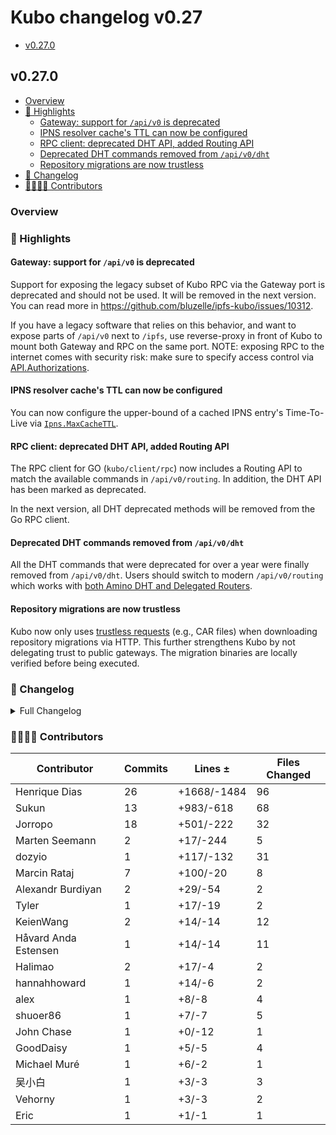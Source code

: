 # Kubo changelog v0.27

- [v0.27.0](#v0270)

## v0.27.0

- [Overview](#overview)
- [🔦 Highlights](#-highlights)
  - [Gateway: support for `/api/v0` is deprecated](#gateway-support-for-apiv0-is-deprecated)
  - [IPNS resolver cache's TTL can now be configured](#ipns-resolver-caches-ttl-can-now-be-configured)
  - [RPC client: deprecated DHT API, added Routing API](#rpc-client-deprecated-dht-api-added-routing-api)
  - [Deprecated DHT commands removed from `/api/v0/dht`](#deprecated-dht-commands-removed-from-apiv0dht)
  - [Repository migrations are now trustless](#repository-migrations-are-now-trustless)
- [📝 Changelog](#-changelog)
- [👨‍👩‍👧‍👦 Contributors](#-contributors)

### Overview

### 🔦 Highlights

#### Gateway: support for `/api/v0` is deprecated

Support for exposing the legacy subset of Kubo RPC via the Gateway port is deprecated and should not be used. It will be removed in the next version. You can read more in <https://github.com/bluzelle/ipfs-kubo/issues/10312>.

If you have a legacy software that relies on this behavior, and want to expose parts of `/api/v0` next to `/ipfs`, use reverse-proxy in front of Kubo to mount both Gateway and RPC on the same port. NOTE: exposing RPC to the internet comes with security risk: make sure to specify access control via [API.Authorizations](https://github.com/bluzelle/ipfs-kubo/blob/master/docs/config.md#apiauthorizations).

#### IPNS resolver cache's TTL can now be configured

You can now configure the upper-bound of a cached IPNS entry's Time-To-Live via [`Ipns.MaxCacheTTL`](https://github.com/bluzelle/ipfs-kubo/blob/master/docs/config.md#ipnsmaxcachettl).

#### RPC client: deprecated DHT API, added Routing API

The RPC client for GO (`kubo/client/rpc`) now includes a Routing API to match the available commands in `/api/v0/routing`. In addition, the DHT API has been marked as deprecated.

In the next version, all DHT deprecated methods will be removed from the Go RPC client.

#### Deprecated DHT commands removed from `/api/v0/dht`

All the DHT commands that were deprecated for over a year were finally removed from `/api/v0/dht`. Users should switch to modern `/api/v0/routing` which works with [both Amino DHT and Delegated Routers](https://github.com/bluzelle/ipfs-kubo/blob/master/docs/config.md#routing).

#### Repository migrations are now trustless

Kubo now only uses [trustless requests](https://specs.ipfs.tech/http-gateways/trustless-gateway/) (e.g., CAR files) when downloading repository migrations via HTTP. This further strengthens Kubo by not delegating trust to public gateways. The migration binaries are locally verified before being executed. 

### 📝 Changelog

<details><summary>Full Changelog</summary>

- github.com/bluzelle/ipfs-kubo:
  - chore: update version
  - chore: update version
  - test: cleanup content blocking tests (#10360) ([ipfs/kubo#10360](https://github.com/bluzelle/ipfs-kubo/pull/10360))
  - docs: improve release issue template
  - chore: update version
  - repo/fsrepo/migrations: verified HTTP migrations (#10324) ([ipfs/kubo#10324](https://github.com/bluzelle/ipfs-kubo/pull/10324))
  - chore: fix link
  - docs: clarify Gateway.ExposeRoutingAPI (#10337) ([ipfs/kubo#10337](https://github.com/bluzelle/ipfs-kubo/pull/10337))
  - commands/add: return an error when using --only-hash and --to-files
  - docs(config): mention routing v1 spec
  - core/commands: remove 'ipfs dht' commands, except 'query' (#10328) ([ipfs/kubo#10328](https://github.com/bluzelle/ipfs-kubo/pull/10328))
  - core: deprecate CoreAPI.Dht, introduce CoreAPI.Routing
  - refactor: superfluous namespace test redirects (#10322) ([ipfs/kubo#10322](https://github.com/bluzelle/ipfs-kubo/pull/10322))
  - feat: add Ipns.MaxCacheTTL
  - fix(gw): negative entity-bytes beyond file size (#10320) ([ipfs/kubo#10320](https://github.com/bluzelle/ipfs-kubo/pull/10320))
  - core/corehttp: wrap gateway with headers, deprecate gateway /api/v0
  - docs: add changelog link to release issue template
  - docs: remove whizzzkid
  - chore: create next changelog
  - Merge Release: v0.26.0 [skip changelog] ([ipfs/kubo#10313](https://github.com/bluzelle/ipfs-kubo/pull/10313))
  - config: remove all options that are marked as REMOVED
  - chore: remove Gateway.APICommands
  - docs(cli): name inspect --verify (#10308) ([ipfs/kubo#10308](https://github.com/bluzelle/ipfs-kubo/pull/10308))
  - docs: improve release issue template (#10305) ([ipfs/kubo#10305](https://github.com/bluzelle/ipfs-kubo/pull/10305))
  - core/corehttp: wrap hostname option with otelhttp
  - fix: profiling tests
  - profile: add trace
  - docs(config): clarify ReproviderStrategy roots
  - chore: update version
  - docs: in RELEASE_ISSUE_TEMPLATE ask releaser to ensure we are using the latest go release on the major branch
- github.com/ipfs/boxo (v0.17.0 -> v0.18.0):
  - Release v0.18.0 ([ipfs/boxo#581](https://github.com/ipfs/boxo/pull/581))
- github.com/libp2p/go-libp2p (v0.32.2 -> v0.33.0):
  - release v0.33.0 (#2715) ([libp2p/go-libp2p#2715](https://github.com/libp2p/go-libp2p/pull/2715))
  - chore: update deps for v0.33 (#2713) ([libp2p/go-libp2p#2713](https://github.com/libp2p/go-libp2p/pull/2713))
  - webrtc: wait for FIN_ACK before closing data channels (#2615) ([libp2p/go-libp2p#2615](https://github.com/libp2p/go-libp2p/pull/2615))
  - quic: upgrade quic-go to v0.41.0 (#2710) ([libp2p/go-libp2p#2710](https://github.com/libp2p/go-libp2p/pull/2710))
  - chore: remove unused GenerateEKeyPair function (#2711) ([libp2p/go-libp2p#2711](https://github.com/libp2p/go-libp2p/pull/2711))
  - chore: drop support for go1.20  (#2708) ([libp2p/go-libp2p#2708](https://github.com/libp2p/go-libp2p/pull/2708))
  - chore: testify fix  got, expected transpositions (#2666) ([libp2p/go-libp2p#2666](https://github.com/libp2p/go-libp2p/pull/2666))
  - docs: fix broken link in README
  - chore: fix typos (#2694) ([libp2p/go-libp2p#2694](https://github.com/libp2p/go-libp2p/pull/2694))
  - libp2phttp: fix flaky ExampleHost_listenOnHTTPTransportAndStreams (#2697) ([libp2p/go-libp2p#2697](https://github.com/libp2p/go-libp2p/pull/2697))
  - chore(p2p/host): fix typos (#2683) ([libp2p/go-libp2p#2683](https://github.com/libp2p/go-libp2p/pull/2683))
  - chore: fix typos (#2689) ([libp2p/go-libp2p#2689](https://github.com/libp2p/go-libp2p/pull/2689))
  - defaults: do TLS by default for encryption (#2650) ([libp2p/go-libp2p#2650](https://github.com/libp2p/go-libp2p/pull/2650))
  - webrtc: fix flaky TestMaxInFlightRequests (#2682) ([libp2p/go-libp2p#2682](https://github.com/libp2p/go-libp2p/pull/2682))
  - chore: remove unnecessary conversions (#2680) ([libp2p/go-libp2p#2680](https://github.com/libp2p/go-libp2p/pull/2680))
  - chore: update chat-with-mdns example readme (#2678) ([libp2p/go-libp2p#2678](https://github.com/libp2p/go-libp2p/pull/2678))
  - examples: call NewStream from only one side (#2677) ([libp2p/go-libp2p#2677](https://github.com/libp2p/go-libp2p/pull/2677))
  - chore: fix typos in comment (#2674) ([libp2p/go-libp2p#2674](https://github.com/libp2p/go-libp2p/pull/2674))
  - chore: update go-libp2p-asn-util (#2673) ([libp2p/go-libp2p#2673](https://github.com/libp2p/go-libp2p/pull/2673))
  - chore: update go security policy url (#2665) ([libp2p/go-libp2p#2665](https://github.com/libp2p/go-libp2p/pull/2665))
  - security: remove separate licenses for Noise and TLS (#2663) ([libp2p/go-libp2p#2663](https://github.com/libp2p/go-libp2p/pull/2663))
  - webrtc: clarify that there is no reuseport functionality (#2652) ([libp2p/go-libp2p#2652](https://github.com/libp2p/go-libp2p/pull/2652))
  - rcmgr: fix connmgr connection limit conflict warning (#2648) ([libp2p/go-libp2p#2648](https://github.com/libp2p/go-libp2p/pull/2648))
  - tcp: fix build on loong64 (#2655) ([libp2p/go-libp2p#2655](https://github.com/libp2p/go-libp2p/pull/2655))
  - swarm: fix grafana dashboard templating (#2640) ([libp2p/go-libp2p#2640](https://github.com/libp2p/go-libp2p/pull/2640))
  - chore: fix typos (#2608) ([libp2p/go-libp2p#2608](https://github.com/libp2p/go-libp2p/pull/2608))
  - chore: add resource manager dashboard to docker-compose (#2641) ([libp2p/go-libp2p#2641](https://github.com/libp2p/go-libp2p/pull/2641))
  - pstoremanager: fix race condition when removing peers from peer store (#2644) ([libp2p/go-libp2p#2644](https://github.com/libp2p/go-libp2p/pull/2644))
  - examples: remove unused 'SetStreamHandler' (#2598) ([libp2p/go-libp2p#2598](https://github.com/libp2p/go-libp2p/pull/2598))
  - Update docs from RSA to Ed25519 (#2606) ([libp2p/go-libp2p#2606](https://github.com/libp2p/go-libp2p/pull/2606))
- github.com/multiformats/go-multiaddr (v0.12.1 -> v0.12.2):
  - chore: release v0.12.2
  - tests: add round trip equality check to fuzz (#232) ([multiformats/go-multiaddr#232](https://github.com/multiformats/go-multiaddr/pull/232))
  - fix: correctly parse ports as uint16 and explicitely fail on overflows (#228) ([multiformats/go-multiaddr#228](https://github.com/multiformats/go-multiaddr/pull/228))
  - replace custom random tests with testing.F (#227) ([multiformats/go-multiaddr#227](https://github.com/multiformats/go-multiaddr/pull/227))

</details>

### 👨‍👩‍👧‍👦 Contributors

| Contributor | Commits | Lines ± | Files Changed |
|-------------|---------|---------|---------------|
| Henrique Dias | 26 | +1668/-1484 | 96 |
| Sukun | 13 | +983/-618 | 68 |
| Jorropo | 18 | +501/-222 | 32 |
| Marten Seemann | 2 | +17/-244 | 5 |
| dozyio | 1 | +117/-132 | 31 |
| Marcin Rataj | 7 | +100/-20 | 8 |
| Alexandr Burdiyan | 2 | +29/-54 | 2 |
| Tyler | 1 | +17/-19 | 2 |
| KeienWang | 2 | +14/-14 | 12 |
| Håvard Anda Estensen | 1 | +14/-14 | 11 |
| Halimao | 2 | +17/-4 | 2 |
| hannahhoward | 1 | +14/-6 | 2 |
| alex | 1 | +8/-8 | 4 |
| shuoer86 | 1 | +7/-7 | 5 |
| John Chase | 1 | +0/-12 | 1 |
| GoodDaisy | 1 | +5/-5 | 4 |
| Michael Muré | 1 | +6/-2 | 1 |
| 吴小白 | 1 | +3/-3 | 3 |
| Vehorny | 1 | +3/-3 | 2 |
| Eric | 1 | +1/-1 | 1 |
